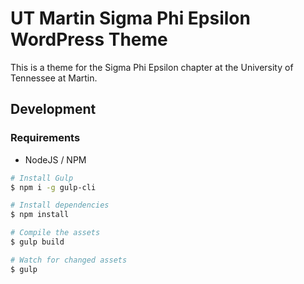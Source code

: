 # UT Martin Sigma Phi Epsilon WordPress Theme

This is a theme for the Sigma Phi Epsilon chapter at the University of Tennessee at Martin.

## Development

### Requirements

- NodeJS / NPM

```bash
# Install Gulp
$ npm i -g gulp-cli

# Install dependencies
$ npm install

# Compile the assets
$ gulp build

# Watch for changed assets
$ gulp
```

